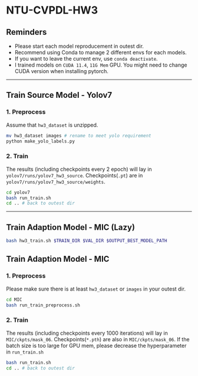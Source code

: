 # NTU-CVPDL-HW3
## Reminders
* Please start each model reproducement in outest dir.
* Recommend using Conda to manage 2 different envs for each models.
* If you want to leave the current env, use `conda deactivate`.
* I trained models on `CUDA 11.4`, `11G Mem` GPU. You might need to change CUDA version when installing pytorch.

---

## Train Source Model - Yolov7
### 1. Preprocess
Assume that `hw3_dataset` is unzipped.
```bash
mv hw3_dataset images # rename to meet yolo requirement
python make_yolo_labels.py
```

### 2. Train
The results (including checkpoints every 2 epoch) will lay in `yolov7/runs/yolov7_hw3_source`. Checkpoints(`.pt`) are in `yolov7/runs/yolov7_hw3_source/weights`.
```bash
cd yolov7
bash run_train.sh
cd .. # back to outest dir
```

---

## Train Adaption Model - MIC (Lazy)
```bash
bash hw3_train.sh $TRAIN_DIR $VAL_DIR $OUTPUT_BEST_MODEL_PATH
```

## Train Adaption Model - MIC
### 1. Preprocess
Please make sure there is at least `hw3_dataset` or `images` in your outest dir.
```bash
cd MIC
bash run_train_preprocess.sh
```

### 2. Train
The results (including checkpoints every 1000 iterations) will lay in `MIC/ckpts/mask_06`. Checkpoints(`*.pth`) are also in `MIC/ckpts/mask_06`.
If the batch size is too large for GPU mem, please decrease the hyperparameter in `run_train.sh`
```bash
bash run_train.sh
cd .. # back to outest dir
```